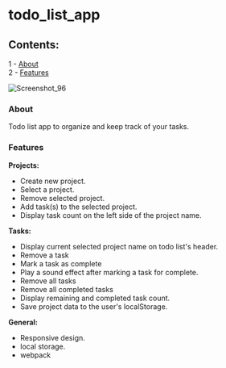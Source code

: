 # todo_list_app

## Contents:

1 - [About](#about)\
2 - [Features](#features)

![Screenshot_96](https://user-images.githubusercontent.com/55483569/133160988-5327edef-57dd-447f-a416-08544d104133.png)


<h3 id="about">About</h3>

Todo list app to organize and keep track of your tasks.

<h3 id="features">Features</h3>

<b>Projects:</b>
- Create new project.
- Select a project.
- Remove selected  project.
- Add task(s) to the selected project.
- Display task count on the left side of the project name.

<b>Tasks:</b>
- Display current selected project name on todo list's header.
- Remove a task
- Mark a task as complete
- Play a sound effect after marking a task for complete.
- Remove all tasks
- Remove all completed tasks
- Display remaining and completed task count.
- Save project data to the user's localStorage.

<b>General:</b>
- Responsive design.
- local storage.
- webpack
